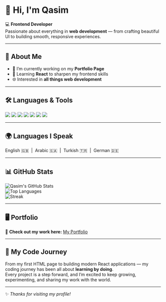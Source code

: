 # 👋 Hi, I'm Qasim  

💻 **Frontend Developer**  
Passionate about everything in **web development** — from crafting beautiful UI to building smooth, responsive experiences.  

---

## 🚀 About Me
- 🔭 I’m currently working on my **Portfolio Page**  
- 🌱 Learning **React** to sharpen my frontend skills  
- 🌐 Interested in **all things web development**  

---

## 🛠️ Languages & Tools
<p align="left">
  <img src="https://img.shields.io/badge/HTML5-E34F26?style=for-the-badge&logo=html5&logoColor=white" />
  <img src="https://img.shields.io/badge/CSS3-1572B6?style=for-the-badge&logo=css3&logoColor=white" />
  <img src="https://img.shields.io/badge/JavaScript-F7DF1E?style=for-the-badge&logo=javascript&logoColor=black" />
  <img src="https://img.shields.io/badge/React-20232A?style=for-the-badge&logo=react&logoColor=61DAFB" />
  <img src="https://img.shields.io/badge/TailwindCSS-38B2AC?style=for-the-badge&logo=tailwind-css&logoColor=white" />
  <img src="https://img.shields.io/badge/Git-F05032?style=for-the-badge&logo=git&logoColor=white" />
  <img src="https://img.shields.io/badge/GitHub-181717?style=for-the-badge&logo=github&logoColor=white" />
</p>

---

## 🌍 Languages I Speak
<p align="left">
  English 🇬🇧 &nbsp;|&nbsp; Arabic 🇸🇦 &nbsp;|&nbsp; Turkish 🇹🇷 &nbsp;|&nbsp; German 🇩🇪
</p>

---

## 📊 GitHub Stats
![Qasim's GitHub Stats](https://github-readme-stats.vercel.app/api?username=Qasim-alhardanee&show_icons=true&theme=radical)  
![Top Languages](https://github-readme-stats.vercel.app/api/top-langs/?username=Qasim-alhardanee&layout=compact&theme=radical)  
![Streak](https://github-readme-streak-stats.herokuapp.com/?user=Qasim-alhardanee&theme=radical)  

---

## 🖥️ Portfolio
🚀 **Check out my work here:** [My Portfolio]([https://your-portfolio-link.com](https://github.com/Qasim-Alhardanee))  

---

## 📖 My Code Journey
From my first HTML page to building modern React applications — my coding journey has been all about **learning by doing**.  
Every project is a step forward, and I’m excited to keep growing, experimenting, and sharing my work with the world.  

---
✨ *Thanks for visiting my profile!*  
